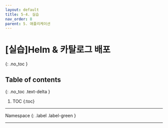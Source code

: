```yaml
---
layout: default
title: 5-4. 실습
nav_order: 8
parent: 5. 애플리케이션
---
```


# [실습]Helm & 카탈로그 배포
{: .no_toc }

## Table of contents
{: .no_toc .text-delta }

1. TOC
{:toc}

---

<div class="code-example" markdown="1">
Namespace
{: .label .label-green }
</div>


---
